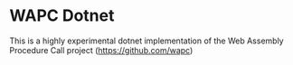 # WAPC Dotnet

This is a highly experimental dotnet implementation of the Web Assembly Procedure Call project (https://github.com/wapc)